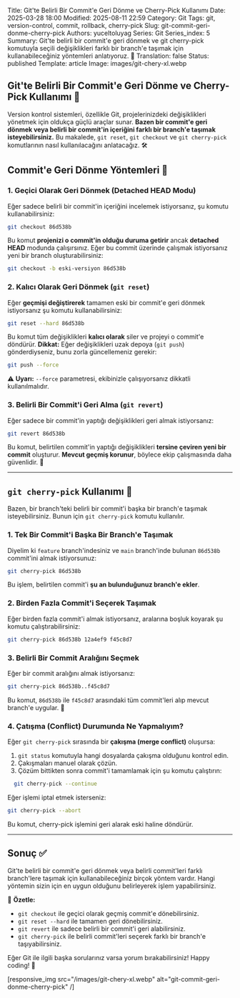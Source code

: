 Title: Git'te Belirli Bir Commit'e Geri Dönme ve Cherry-Pick Kullanımı
Date: 2025-03-28 18:00
Modified: 2025-08-11 22:59
Category: Git
Tags: git, version-control, commit, rollback, cherry-pick
Slug: git-commit-geri-donme-cherry-pick
Authors: yuceltoluyag
Series: Git
Series_index: 5
Summary: Git'te belirli bir commit'e geri dönmek ve git cherry-pick komutuyla seçili değişiklikleri farklı bir branch'e taşımak için kullanabileceğiniz yöntemleri anlatıyoruz. 🚀
Translation: false
Status: published
Template: article
Image: images/git-chery-xl.webp

## Git'te Belirli Bir Commit'e Geri Dönme ve Cherry-Pick Kullanımı 🎯

Version kontrol sistemleri, özellikle Git, projelerinizdeki değişiklikleri yönetmek için oldukça güçlü araçlar sunar. **Bazen bir commit'e geri dönmek veya belirli bir commit'in içeriğini farklı bir branch'e taşımak isteyebilirsiniz.** Bu makalede, `git reset`, `git checkout` ve `git cherry-pick` komutlarının nasıl kullanılacağını anlatacağız. 🛠️

## Commit'e Geri Dönme Yöntemleri 🔄

### **1. Geçici Olarak Geri Dönmek (Detached HEAD Modu)**

Eğer sadece belirli bir commit'in içeriğini incelemek istiyorsanız, şu komutu kullanabilirsiniz:

```bash
git checkout 86d538b
```

Bu komut **projenizi o commit'in olduğu duruma getirir** ancak **detached HEAD** modunda çalışırsınız. Eğer bu commit üzerinde çalışmak istiyorsanız yeni bir branch oluşturabilirsiniz:

```bash
git checkout -b eski-versiyon 86d538b
```

### **2. Kalıcı Olarak Geri Dönmek (`git reset`)**

Eğer **geçmişi değiştirerek** tamamen eski bir commit'e geri dönmek istiyorsanız şu komutu kullanabilirsiniz:

```bash
git reset --hard 86d538b
```

Bu komut tüm değişiklikleri **kalıcı olarak** siler ve projeyi o commit'e döndürür. **Dikkat:** Eğer değişiklikleri uzak depoya (`git push`) gönderdiyseniz, bunu zorla güncellemeniz gerekir:

```bash
git push --force
```

⚠️ **Uyarı:** `--force` parametresi, ekibinizle çalışıyorsanız dikkatli kullanılmalıdır.

### **3. Belirli Bir Commit'i Geri Alma (`git revert`)**

Eğer sadece bir commit'in yaptığı değişiklikleri geri almak istiyorsanız:

```bash
git revert 86d538b
```

Bu komut, belirtilen commit'in yaptığı değişiklikleri **tersine çeviren yeni bir commit** oluşturur. **Mevcut geçmiş korunur**, böylece ekip çalışmasında daha güvenlidir. 🤝

---

## `git cherry-pick` Kullanımı 🍒

Bazen, bir branch'teki belirli bir commit'i başka bir branch'e taşımak isteyebilirsiniz. Bunun için `git cherry-pick` komutu kullanılır.

### **1. Tek Bir Commit'i Başka Bir Branch'e Taşımak**

Diyelim ki `feature` branch'indesiniz ve `main` branch'inde bulunan `86d538b` commit'ini almak istiyorsunuz:

```bash
git cherry-pick 86d538b
```

Bu işlem, belirtilen commit'i **şu an bulunduğunuz branch'e ekler**.

### **2. Birden Fazla Commit'i Seçerek Taşımak**

Eğer birden fazla commit'i almak istiyorsanız, aralarına boşluk koyarak şu komutu çalıştırabilirsiniz:

```bash
git cherry-pick 86d538b 12a4ef9 f45c8d7
```

### **3. Belirli Bir Commit Aralığını Seçmek**

Eğer bir commit aralığını almak istiyorsanız:

```bash
git cherry-pick 86d538b..f45c8d7
```

Bu komut, `86d538b` ile `f45c8d7` arasındaki tüm commit'leri alıp mevcut branch'e uygular. 🚀

### **4. Çatışma (Conflict) Durumunda Ne Yapmalıyım?**

Eğer `git cherry-pick` sırasında bir **çakışma (merge conflict)** oluşursa:

1. `git status` komutuyla hangi dosyalarda çakışma olduğunu kontrol edin.
2. Çakışmaları manuel olarak çözün.
3. Çözüm bittikten sonra commit'i tamamlamak için şu komutu çalıştırın:

```bash
  git cherry-pick --continue
```

Eğer işlemi iptal etmek isterseniz:

```bash
git cherry-pick --abort
```

Bu komut, cherry-pick işlemini geri alarak eski haline döndürür.

---

## **Sonuç ✅**

Git'te belirli bir commit'e geri dönmek veya belirli commit'leri farklı branch'lere taşımak için kullanabileceğiniz birçok yöntem vardır. Hangi yöntemin sizin için en uygun olduğunu belirleyerek işlem yapabilirsiniz.

🚀 **Özetle:**

- `git checkout` ile geçici olarak geçmiş commit'e dönebilirsiniz.
- `git reset --hard` ile tamamen geri dönebilirsiniz.
- `git revert` ile sadece belirli bir commit'i geri alabilirsiniz.
- `git cherry-pick` ile belirli commit'leri seçerek farklı bir branch'e taşıyabilirsiniz.

Eğer Git ile ilgili başka sorularınız varsa yorum bırakabilirsiniz! Happy coding! 🎉

[responsive_img src="/images/git-chery-xl.webp" alt="git-commit-geri-donme-cherry-pick" /]
